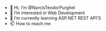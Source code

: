 - 👋 Hi, I’m @NarcisTeodorPurghel
- 👀 I’m interested in Web Development
- 🌱 I’m currently learning ASP.NET REST API'S
- 📫 How to reach me 

<!---
NarcisTeodorPurghel/NarcisTeodorPurghel is a ✨ special ✨ repository because its `README.md` (this file) appears on your GitHub profile.
You can click the Preview link to take a look at your changes.
--->
